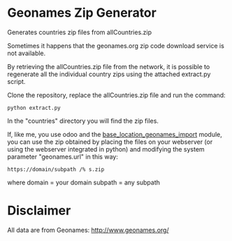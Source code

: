 # Geonames Zip Generator

Generates countries zip files from allCountries.zip

Sometimes it happens that the geonames.org zip code download service is not available.

By retrieving the allCountries.zip file from the network, it is possible to regenerate all the individual country zips using the attached extract.py script.

Clone the repository, replace the allCountries.zip file and run the command:

`python extract.py`

In the "countries" directory you will find the zip files.

If, like me, you use odoo and the [base_location_geonames_import](https://apps.odoo.com/apps/modules/12.0/base_location_geonames_import) module, you can use the zip obtained by placing the files on your webserver (or using the webserver integrated in python) and modifying the system parameter "geonames.url" in this way:

`https://domain/subpath /% s.zip`

where domain = your domain
subpath = any subpath


# Disclaimer
All data are from Geonames: http://www.geonames.org/
